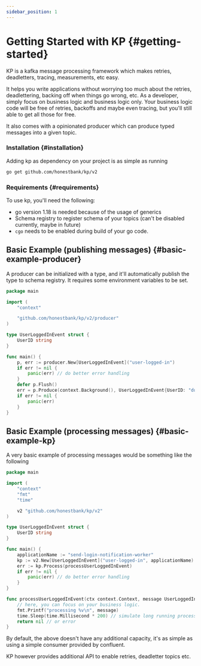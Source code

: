 ```yaml
---
sidebar_position: 1
---
```


# Getting Started with KP {#getting-started}
KP is a kafka message processing framework which makes retries, deadletters, tracing, measurements, etc easy.

It helps you write applications without worrying too much about the retries, deadlettering, backing off when things go wrong, etc. As a developer, simply focus on business logic and business logic only.
Your business logic code will be free of retries, backoffs and maybe even tracing, but you'll still able to get all those for free.

It also comes with a opinionated producer which can produce typed messages into a given topic.

### Installation {#installation}
Adding kp as dependency on your project is as simple as running

```bash
go get github.com/honestbank/kp/v2
```

### Requirements {#requirements}
To use kp, you'll need the following:
- go version 1.18 is needed because of the usage of generics
- Schema registry to register schema of your topics (can't be disabled currently, maybe in future)
- `cgo` needs to be enabled during build of your go code.

## Basic Example (publishing messages) {#basic-example-producer}
A producer can be initialized with a type, and it'll automatically publish the type to schema registry.
It requires some environment variables to be set.

```go
package main

import (
	"context"

	"github.com/honestbank/kp/v2/producer"
)

type UserLoggedInEvent struct {
	UserID string
}

func main() {
	p, err := producer.New[UserLoggedInEvent]("user-logged-in")
	if err != nil {
		panic(err) // do better error handling
	}
	defer p.Flush()
	err = p.Produce(context.Background(), UserLoggedInEvent{UserID: "dummy"})
	if err != nil {
		panic(err)
    }
}
```

## Basic Example (processing messages) {#basic-example-kp}
A very basic example of processing messages would be something like the following

```go
package main

import (
	"context"
	"fmt"
	"time"

	v2 "github.com/honestbank/kp/v2"
)

type UserLoggedInEvent struct {
	UserID string
}

func main() {
	applicationName := "send-login-notification-worker"
	kp := v2.New[UserLoggedInEvent]("user-logged-in", applicationName)
	err := kp.Process(processUserLoggedInEvent)
	if err != nil {
		panic(err) // do better error handling
	}
}

func processUserLoggedInEvent(ctx context.Context, message UserLoggedInEvent) error {
	// here, you can focus on your business logic.
	fmt.Printf("processing %v\n", message)
	time.Sleep(time.Millisecond * 200) // simulate long running process
	return nil // or error
}
```
By default, the above doesn't have any additional capacity, it's as simple as using a simple consumer provided by confluent.

KP however provides additional API to enable retries, deadletter topics etc.
